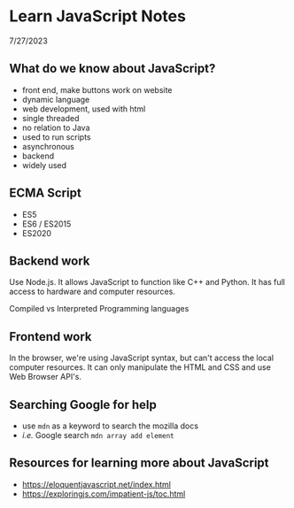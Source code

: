 # Learn JavaScript Notes

7/27/2023

## What do we know about JavaScript?

- front end, make buttons work on website
- dynamic language
- web development, used with html
- single threaded
- no relation to Java
- used to run scripts
- asynchronous
- backend
- widely used

## ECMA Script

- ES5
- ES6 / ES2015
- ES2020

## Backend work

Use Node.js. It allows JavaScript to function like C++ and Python. It has full access to hardware and computer resources.

Compiled vs Interpreted Programming languages

## Frontend work

In the browser, we're using JavaScript syntax, but can't access the local computer resources. It can only manipulate the HTML and CSS and use Web Browser API's.

## Searching Google for help

- use `mdn` as a keyword to search the mozilla docs
- _i.e._ Google search `mdn array add element`

## Resources for learning more about JavaScript

- https://eloquentjavascript.net/index.html
- https://exploringjs.com/impatient-js/toc.html

